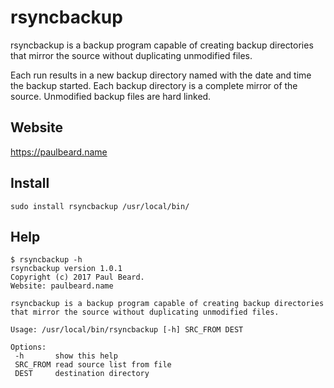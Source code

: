 # rsyncbackup

rsyncbackup is a backup program capable of creating backup directories that mirror the source without duplicating unmodified files.

Each run results in a new backup directory named with the date and time the backup started.
Each backup directory is a complete mirror of the source.
Unmodified backup files are hard linked.

## Website

https://paulbeard.name

## Install

    sudo install rsyncbackup /usr/local/bin/

## Help

    $ rsyncbackup -h
    rsyncbackup version 1.0.1
    Copyright (c) 2017 Paul Beard.
    Website: paulbeard.name

    rsyncbackup is a backup program capable of creating backup directories that mirror the source without duplicating unmodified files.

    Usage: /usr/local/bin/rsyncbackup [-h] SRC_FROM DEST

    Options:
     -h       show this help
     SRC_FROM read source list from file
     DEST     destination directory

